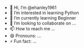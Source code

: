 - 👋 Hi, I’m @ehanley1961
- 👀 I’m interested in learning Python 
- 🌱 I’m currently learning Beginner
- 💞️ I’m looking to collaborate on ...
- 📫 How to reach me ...
- 😄 Pronouns: ...
- ⚡ Fun fact: ...

<!---
ehanley1961/ehanley1961 is a ✨ special ✨ repository because its `README.md` (this file) appears on your GitHub profile.
You can click the Preview link to take a look at your changes.
--->

